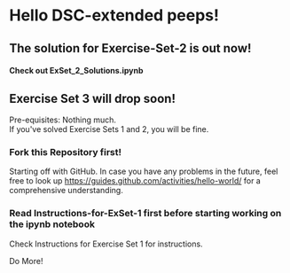 # Hello DSC-extended peeps!

## The solution for Exercise-Set-2 is out now!

#### Check out ExSet_2_Solutions.ipynb

## Exercise Set 3 will drop soon!

Pre-equisites: Nothing much.  
If you've solved Exercise Sets 1 and 2, you will be fine.

### Fork this Repository first!

Starting off with GitHub.
In case you have any problems in the future, feel free to look up https://guides.github.com/activities/hello-world/
for a comprehensive understanding.

### Read Instructions-for-ExSet-1 first before starting working on the ipynb notebook

Check Instructions for Exercise Set 1 for instructions.

Do More!
